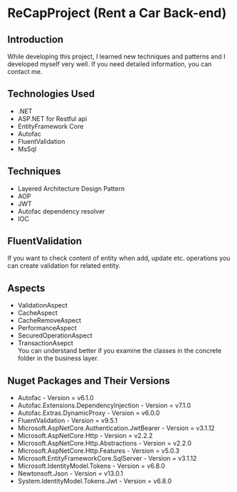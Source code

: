 # ReCapProject (Rent a Car Back-end)


## Introduction
While developing this project,
I learned new techniques and patterns and I developed myself very well. If you need detailed information, you can contact me.

## Technologies Used
- .NET
- ASP.NET for Restful api
- EntityFramework Core
- Autofac
- FluentValidation
- MsSql

## Techniques
- Layered Architecture Design Pattern
- AOP
- JWT
- Autofac dependency resolver
- IOC

## FluentValidation
If you want to check content of entity when add, update etc. operations you can create validation for related entity.

## Aspects
- ValidationAspect
- CacheAspect
- CacheRemoveAspect
- PerformanceAspect
- SecuredOperationAspect
- TransactionAsepct <br/>
You can understand better if you examine the classes in the concrete folder in the business layer.

## Nuget Packages and Their Versions
- Autofac - Version = v6.1.0
- Autofac.Extensions.DependencyInjection - Version = v7.1.0
- Autofac.Extras.DynamicProxy - Version = v6.0.0
- FluentValidation - Version = v9.5.1
- Microsoft.AspNetCore.Authentication.JwtBearer - Version = v3.1.12
- Microsoft.AspNetCore.Http - Version = v2.2.2
- Microsoft.AspNetCore.Http.Abstractions - Version = v2.2.0
- Microsoft.AspNetCore.Http.Features - Version = v5.0.3
- Microsoft.EntityFrameworkCore.SqlServer - Version = v3.1.12
- Microsoft.IdentityModel.Tokens - Version = v6.8.0
- Newtonsoft.Json - Version = v13.0.1
- System.IdentityModel.Tokens.Jwt - Version = v6.8.0


